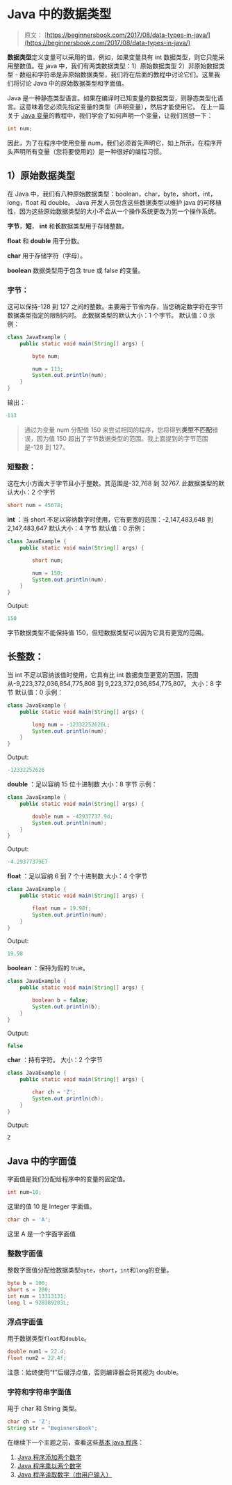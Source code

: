 # Java 中的数据类型

> 原文： [https://beginnersbook.com/2017/08/data-types-in-java/](https://beginnersbook.com/2017/08/data-types-in-java/)

**数据类型**定义变量可以采用的值，例如，如果变量具有 int 数据类型，则它只能采用整数值。在 java 中，我们有两类数据类型：1）原始数据类型 2）非原始数据类型 - 数组和字符串是非原始数据类型，我们将在后面的教程中讨论它们。这里我们将讨论 Java 中的原始数据类型和字面值。

Java 是一种静态类型语言。如果在编译时已知变量的数据类型，则静态类型化语言。这意味着您必须先指定变量的类型（声明变量），然后才能使用它。
在上一篇关于 [Java 变量](https://beginnersbook.com/2017/08/variables-in-java/)的教程中，我们学会了如何声明一个变量，让我们回想一下：

```java
int num;
```

因此，为了在程序中使用变量 num，我们必须首先声明它，如上所示。在程序开头声明所有变量（您将要使用的）是一种很好的编程习惯。

## 1）原始数据类型

在 Java 中，我们有八种原始数据类型：boolean，char，byte，short，int，long，float 和 double。 Java 开发人员包含这些数据类型以维护 java 的可移植性，因为这些原始数据类型的大小不会从一个操作系统更改为另一个操作系统。

**字节**，**短**， **int** 和**长**数据类型用于存储整数。

**float** 和 **double** 用于分数。

**char** 用于存储字符（字母）。

**boolean** 数据类型用于包含 true 或 false 的变量。

### 字节：

这可以保持-128 到 127 之间的整数。主要用于节省内存，当您确定数字将在字节数据类型指定的限制内时。
此数据类型的默认大小：1 个字节。
默认值：0
示例：

```java
class JavaExample {
    public static void main(String[] args) {

    	byte num;

    	num = 113;
    	System.out.println(num);
    }
}
```

输出：

```java
113
```

> 通过为变量 num 分配值 150 来尝试相同的程序，您将得到**类型不匹配**错误，因为值 150 超出了字节数据类型的范围。我上面提到的字节范围是-128 到 127。

### 短整数：

这在大小方面大于字节且小于整数。其范围是-32,768 到 32767\.
此数据类型的默认大小：2 个字节

```java
short num = 45678;
```

**int** ：当 short 不足以容纳数字时使用，它有更宽的范围：-2,147,483,648 到 2,147,483,647
默认大小：4 字节
默认值：0
示例：

```java
class JavaExample {
    public static void main(String[] args) {

    	short num;

    	num = 150;
    	System.out.println(num);
    }
}
```

Output:

```java
150
```

字节数据类型不能保持值 150，但短数据类型可以因为它具有更宽的范围。

## 长整数：

当 int 不足以容纳该值时使用，它具有比 int 数据类型更宽的范围，范围从-9,223,372,036,854,775,808 到 9,223,372,036,854,775,807。
大小：8 字节
默认值：0
示例：

```java
class JavaExample {
    public static void main(String[] args) {

    	long num = -12332252626L;
    	System.out.println(num);
    }
}
```

Output:

```java
-12332252626
```

**double** ：足以容纳 15 位十进制数
大小：8 字节
示例：

```java
class JavaExample {
    public static void main(String[] args) {

    	double num = -42937737.9d;
    	System.out.println(num);
    }
}
```

Output:

```java
-4.29377379E7
```

**float** ：足以容纳 6 到 7 个十进制数
大小：4 个字节

```java
class JavaExample {
    public static void main(String[] args) {

    	float num = 19.98f;
    	System.out.println(num);
    }
}
```

Output:

```java
19.98
```

**boolean** ：保持为假的 true。

```java
class JavaExample {
    public static void main(String[] args) {

    	boolean b = false;
    	System.out.println(b);
    }
}
```

Output:

```java
false
```

**char** ：持有字符。
大小：2 个字节

```java
class JavaExample {
    public static void main(String[] args) {

    	char ch = 'Z';
    	System.out.println(ch);
    }
}
```

Output:

```java
Z
```

## Java 中的字面值

字面值是我们分配给程序中的变量的固定值。

```java
int num=10;
```

这里的值 10 是 Integer 字面值。

```java
char ch = 'A';
```

这里 A 是一个字面字面值

### 整数字面值

整数字面值分配给数据类型`byte`，`short`，`int`和`long`的变量。

```java
byte b = 100;
short s = 200;
int num = 13313131;
long l = 928389283L;
```

### 浮点字面值

用于数据类型`float`和`double`。

```java
double num1 = 22.4;
float num2 = 22.4f;
```

注意：始终使用“f”后缀浮点值，否则编译器会将其视为 double。

### 字符和字符串字面值

用于 char 和 String 类型。

```java
char ch = 'Z';
String str = "BeginnersBook";

```

在继续下一个主题之前，查看这些[基本 java 程序](https://beginnersbook.com/2017/09/java-examples/)：

1.  [Java 程序添加两个数字](https://beginnersbook.com/2017/09/java-program-to-add-two-numbers/)
2.  [Java 程序乘以两个数字](https://beginnersbook.com/2017/09/java-program-to-multiply-two-numbers/)
3.  [Java 程序读取数字（由用户输入）](https://beginnersbook.com/2017/09/java-program-to-read-integer-value-from-the-standard-input/)